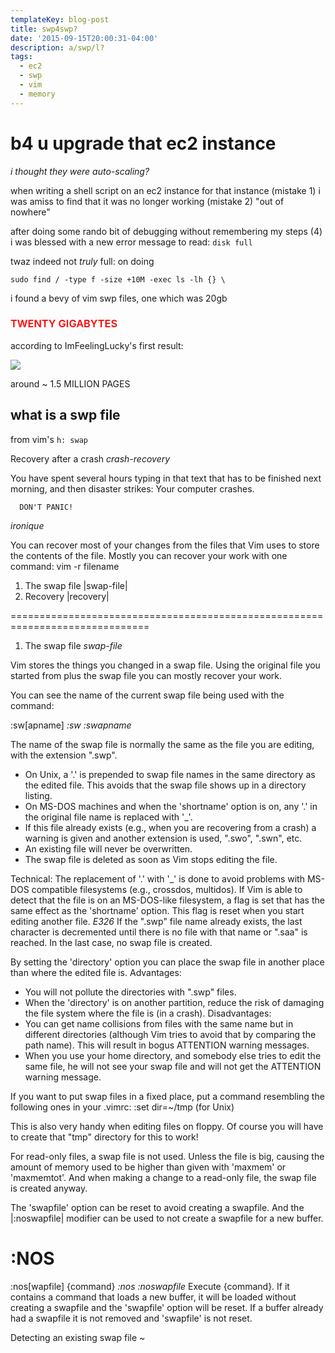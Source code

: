 ```yaml
---
templateKey: blog-post
title: swp4swp?
date: '2015-09-15T20:00:31-04:00'
description: a/swp/l?
tags:
  - ec2
  - swp
  - vim
  - memory
---
```


# b4 u upgrade that ec2 instance

_i thought they were *auto*-scaling?_

when writing a shell script on an ec2 instance for that instance (mistake 1) i was amiss to find
that it was no longer working (mistake 2) "out of nowhere"

after doing some rando bit of debugging without remembering my steps (4) i was blessed with a new
error message to read: `disk full`

twaz indeed not *truly* full: on doing

```shell
sudo find / -type f -size +10M -exec ls -lh {} \
```

i found a bevy of vim swp files, one which was 20gb

<h3 style='color: red; font-weight: 600'>TWENTY GIGABYTES</h3>

according to ImFeelingLucky's first result:

<img src="https://res.cloudinary.com/cloudimgts/image/upload/v1537247911/EMLandTXTfiles.jpg" />

around ~ 1.5 MILLION PAGES

## what is a swp file

from vim's `h: swap`

Recovery after a crash          *crash-recovery*

You have spent several hours typing in that text that has to be finished
next morning, and then disaster strikes: Your computer crashes.

      DON'T PANIC!
<i>ironique</i>

You can recover most of your changes from the files that Vim uses to store
the contents of the file.  Mostly you can recover your work with one command:
  vim -r filename

1. The swap file  |swap-file|
2. Recovery   |recovery|

==============================================================================
1. The swap file          *swap-file*

Vim stores the things you changed in a swap file.  Using the original file
you started from plus the swap file you can mostly recover your work.

You can see the name of the current swap file being used with the command:

  :sw[apname]         *:sw* *:swapname*

The name of the swap file is normally the same as the file you are editing,
with the extension ".swp".
- On Unix, a '.' is prepended to swap file names in the same directory as the
  edited file.  This avoids that the swap file shows up in a directory
  listing.
- On MS-DOS machines and when the 'shortname' option is on, any '.' in the
  original file name is replaced with '_'.
- If this file already exists (e.g., when you are recovering from a crash) a
  warning is given and another extension is used, ".swo", ".swn", etc.
- An existing file will never be overwritten.
- The swap file is deleted as soon as Vim stops editing the file.

Technical: The replacement of '.' with '_' is done to avoid problems with
     MS-DOS compatible filesystems (e.g., crossdos, multidos).  If Vim
     is able to detect that the file is on an MS-DOS-like filesystem, a
     flag is set that has the same effect as the 'shortname' option.
     This flag is reset when you start editing another file.
              *E326*
     If the ".swp" file name already exists, the last character is
     decremented until there is no file with that name or ".saa" is
     reached.  In the last case, no swap file is created.

By setting the 'directory' option you can place the swap file in another place
than where the edited file is.
Advantages:
- You will not pollute the directories with ".swp" files.
- When the 'directory' is on another partition, reduce the risk of damaging
  the file system where the file is (in a crash).
Disadvantages:
- You can get name collisions from files with the same name but in different
  directories (although Vim tries to avoid that by comparing the path name).
  This will result in bogus ATTENTION warning messages.
- When you use your home directory, and somebody else tries to edit the same
  file, he will not see your swap file and will not get the ATTENTION warning
  message.

<div class="green">
If you want to put swap files in a fixed place, put a command resembling the
following ones in your .vimrc:
  :set dir=~/tmp    (for Unix)
</div>

This is also very handy when editing files on floppy.  Of course you will have
to create that "tmp" directory for this to work!

For read-only files, a swap file is not used.  Unless the file is big, causing
the amount of memory used to be higher than given with 'maxmem' or
'maxmemtot'.  And when making a change to a read-only file, the swap file is
created anyway.

The 'swapfile' option can be reset to avoid creating a swapfile.  And the
|:noswapfile| modifier can be used to not create a swapfile for a new buffer.

# :NOS

:nos[wapfile]   {command}     *:nos* *:noswapfile*
    Execute {command}. If it contains a command that loads a new
    buffer, it will be loaded without creating a swapfile and the
    'swapfile' option will be reset.  If a buffer already had a
    swapfile it is not removed and 'swapfile' is not reset.

Detecting an existing swap file ~

